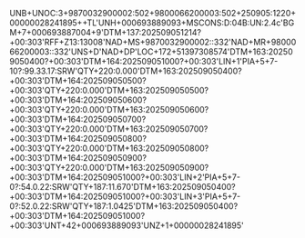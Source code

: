 UNB+UNOC:3+9870032900002:502+9800066200003:502+250905:1220+00000028241895++TL'UNH+000693889093+MSCONS:D:04B:UN:2.4c'BGM+7+000693887004+9'DTM+137:202509051214?+00:303'RFF+Z13:13008'NAD+MS+9870032900002::332'NAD+MR+9800066200003::332'UNS+D'NAD+DP'LOC+172+51397308574'DTM+163:202509050400?+00:303'DTM+164:202509051000?+00:303'LIN+1'PIA+5+7-10?:99.33.17:SRW'QTY+220:0.000'DTM+163:202509050400?+00:303'DTM+164:202509050500?+00:303'QTY+220:0.000'DTM+163:202509050500?+00:303'DTM+164:202509050600?+00:303'QTY+220:0.000'DTM+163:202509050600?+00:303'DTM+164:202509050700?+00:303'QTY+220:0.000'DTM+163:202509050700?+00:303'DTM+164:202509050800?+00:303'QTY+220:0.000'DTM+163:202509050800?+00:303'DTM+164:202509050900?+00:303'QTY+220:0.000'DTM+163:202509050900?+00:303'DTM+164:202509051000?+00:303'LIN+2'PIA+5+7-0?:54.0.22:SRW'QTY+187:11.670'DTM+163:202509050400?+00:303'DTM+164:202509051000?+00:303'LIN+3'PIA+5+7-0?:52.0.22:SRW'QTY+187:1.0425'DTM+163:202509050400?+00:303'DTM+164:202509051000?+00:303'UNT+42+000693889093'UNZ+1+00000028241895'